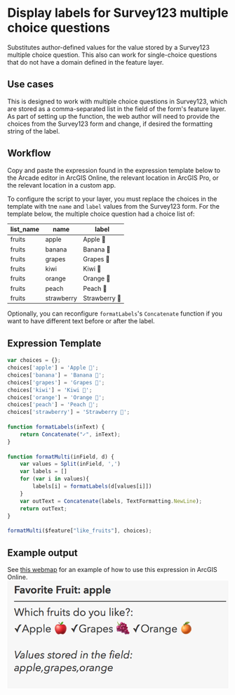 # Display labels for Survey123 multiple choice questions

Substitutes author-defined values for the value stored by a Survey123 multiple choice question.  This also can work for single-choice questions that do not have a domain defined in the feature layer.

## Use cases
This is designed to work with multiple choice questions in Survey123, which are stored as a comma-separated list in the field of the form's feature layer.  As part of setting up the function, the web author will need to provide the choices from the Survey123 form and change, if desired the formatting string of the label.

## Workflow
Copy and paste the expression found in the expression template below to 
the Arcade editor in ArcGIS Online, the relevant location in ArcGIS Pro, or
the relevant location in a custom app.

To configure the script to your layer, you must replace the choices in the template with tne `name` and `label` values from the Survey123 form.  For the template below, the multiple choice question had a choice list of:

|list_name|name       |label         |
|---------|-----------|--------------|
|fruits	  |apple      |Apple 🍎      |
|fruits   |banana     |Banana 🍌     |
|fruits   |grapes     |Grapes 🍇     |
|fruits   |kiwi       |Kiwi 🥝       |
|fruits   |orange     |Orange 🍊     |
|fruits   |peach      |Peach 🍑      |
|fruits   |strawberry |Strawberry 🍓 |

Optionally, you can reconfigure `formatLabels`'s `Concatenate` function if you want to have different text before or after the label.

## Expression Template
```js
var choices = {};
choices['apple'] = 'Apple 🍎';
choices['banana'] = 'Banana 🍌';
choices['grapes'] = 'Grapes 🍇';
choices['kiwi'] = 'Kiwi 🥝';
choices['orange'] = 'Orange 🍊';
choices['peach'] = 'Peach 🍑';
choices['strawberry'] = 'Strawberry 🍓';

function formatLabels(inText) {
    return Concatenate("✓", inText);
}

function formatMulti(inField, d) {
    var values = Split(inField, ',')
    var labels = []
    for (var i in values){
        labels[i] = formatLabels(d[values[i]])
    }
    var outText = Concatenate(labels, TextFormatting.NewLine);
    return outText;
}

formatMulti($feature["like_fruits"], choices);
```

## Example output
See [this webmap](http://www.arcgis.com/home/webmap/viewer.html?webmap=f7d8c24c84e34f97a553ed31336e00ca) for an example of how to use this expression in ArcGIS Online.
![Survey123 multiple choice question labels in a popup](./images/MultipelChoiceLablesPopup.png)
